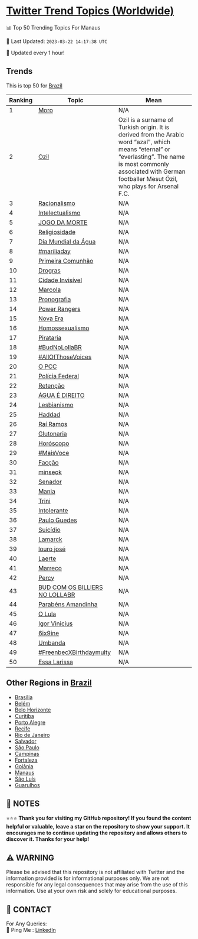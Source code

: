 [Twitter Trend Topics (Worldwide)](https://github.com/ErcinDedeoglu/Twitter-Trend-Topics)
==========


📊 Top 50 Trending Topics For Manaus

📆 Last Updated: `2023-03-22 14:17:38 UTC`

🔧 Updated every 1 hour!


## Trends

This is top 50 for [Brazil](</Brazil>)

| Ranking | Topic | Mean |
| ------- | ------------ | ------------ |
| 1 | [Moro](http://twitter.com/search?q=Moro) | N/A |
| 2 | [Ozil](http://twitter.com/search?q=Ozil) | Ozil is a surname of Turkish origin. It is derived from the Arabic word “azal”, which means “eternal” or “everlasting”. The name is most commonly associated with German footballer Mesut Özil, who plays for Arsenal F.C. |
| 3 | [Racionalismo](http://twitter.com/search?q=Racionalismo) | N/A |
| 4 | [Intelectualismo](http://twitter.com/search?q=Intelectualismo) | N/A |
| 5 | [JOGO DA MORTE](http://twitter.com/search?q=JOGO+DA+MORTE) | N/A |
| 6 | [Religiosidade](http://twitter.com/search?q=Religiosidade) | N/A |
| 7 | [Dia Mundial da Água](http://twitter.com/search?q=Dia+Mundial+da+%c3%81gua) | N/A |
| 8 | [#mariliaday](http://twitter.com/search?q=%23mariliaday) | N/A |
| 9 | [Primeira Comunhão](http://twitter.com/search?q=Primeira+Comunh%c3%a3o) | N/A |
| 10 | [Drogras](http://twitter.com/search?q=Drogras) | N/A |
| 11 | [Cidade Invisível](http://twitter.com/search?q=Cidade+Invis%c3%advel) | N/A |
| 12 | [Marcola](http://twitter.com/search?q=Marcola) | N/A |
| 13 | [Pronografia](http://twitter.com/search?q=Pronografia) | N/A |
| 14 | [Power Rangers](http://twitter.com/search?q=Power+Rangers) | N/A |
| 15 | [Nova Era](http://twitter.com/search?q=Nova+Era) | N/A |
| 16 | [Homossexualismo](http://twitter.com/search?q=Homossexualismo) | N/A |
| 17 | [Pirataria](http://twitter.com/search?q=Pirataria) | N/A |
| 18 | [#BudNoLollaBR](http://twitter.com/search?q=%23BudNoLollaBR) | N/A |
| 19 | [#AllOfThoseVoices](http://twitter.com/search?q=%23AllOfThoseVoices) | N/A |
| 20 | [O PCC](http://twitter.com/search?q=O+PCC) | N/A |
| 21 | [Polícia Federal](http://twitter.com/search?q=Pol%c3%adcia+Federal) | N/A |
| 22 | [Retenção](http://twitter.com/search?q=Reten%c3%a7%c3%a3o) | N/A |
| 23 | [ÁGUA É DIREITO](http://twitter.com/search?q=%c3%81GUA+%c3%89+DIREITO) | N/A |
| 24 | [Lesbianismo](http://twitter.com/search?q=Lesbianismo) | N/A |
| 25 | [Haddad](http://twitter.com/search?q=Haddad) | N/A |
| 26 | [Raí Ramos](http://twitter.com/search?q=Ra%c3%ad+Ramos) | N/A |
| 27 | [Glutonaria](http://twitter.com/search?q=Glutonaria) | N/A |
| 28 | [Horóscopo](http://twitter.com/search?q=Hor%c3%b3scopo) | N/A |
| 29 | [#MaisVoce](http://twitter.com/search?q=%23MaisVoce) | N/A |
| 30 | [Facção](http://twitter.com/search?q=Fac%c3%a7%c3%a3o) | N/A |
| 31 | [minseok](http://twitter.com/search?q=minseok) | N/A |
| 32 | [Senador](http://twitter.com/search?q=Senador) | N/A |
| 33 | [Mania](http://twitter.com/search?q=Mania) | N/A |
| 34 | [Trini](http://twitter.com/search?q=Trini) | N/A |
| 35 | [Intolerante](http://twitter.com/search?q=Intolerante) | N/A |
| 36 | [Paulo Guedes](http://twitter.com/search?q=Paulo+Guedes) | N/A |
| 37 | [Suicídio](http://twitter.com/search?q=Suic%c3%addio) | N/A |
| 38 | [Lamarck](http://twitter.com/search?q=Lamarck) | N/A |
| 39 | [louro josé](http://twitter.com/search?q=louro+jos%c3%a9) | N/A |
| 40 | [Laerte](http://twitter.com/search?q=Laerte) | N/A |
| 41 | [Marreco](http://twitter.com/search?q=Marreco) | N/A |
| 42 | [Percy](http://twitter.com/search?q=Percy) | N/A |
| 43 | [BUD COM OS BILLIERS NO LOLLABR](http://twitter.com/search?q=BUD+COM+OS+BILLIERS+NO+LOLLABR) | N/A |
| 44 | [Parabéns Amandinha](http://twitter.com/search?q=Parab%c3%a9ns+Amandinha) | N/A |
| 45 | [O Lula](http://twitter.com/search?q=O+Lula) | N/A |
| 46 | [Igor Vinicius](http://twitter.com/search?q=Igor+Vinicius) | N/A |
| 47 | [6ix9ine](http://twitter.com/search?q=6ix9ine) | N/A |
| 48 | [Umbanda](http://twitter.com/search?q=Umbanda) | N/A |
| 49 | [#FreenbecXBirthdaymulty](http://twitter.com/search?q=%23FreenbecXBirthdaymulty) | N/A |
| 50 | [Essa Larissa](http://twitter.com/search?q=Essa+Larissa) | N/A |



## Other Regions in [Brazil](</Brazil>)

* [Brasília](</Brazil/Brasília.md>)
* [Belém](</Brazil/Belém.md>)
* [Belo Horizonte](</Brazil/Belo Horizonte.md>)
* [Curitiba](</Brazil/Curitiba.md>)
* [Porto Alegre](</Brazil/Porto Alegre.md>)
* [Recife](</Brazil/Recife.md>)
* [Rio de Janeiro](</Brazil/Rio de Janeiro.md>)
* [Salvador](</Brazil/Salvador.md>)
* [São Paulo](</Brazil/São Paulo.md>)
* [Campinas](</Brazil/Campinas.md>)
* [Fortaleza](</Brazil/Fortaleza.md>)
* [Goiânia](</Brazil/Goiânia.md>)
* [Manaus](</Brazil/Manaus.md>)
* [São Luís](</Brazil/São Luís.md>)
* [Guarulhos](</Brazil/Guarulhos.md>)



## 📝 NOTES

⭐⭐⭐ **Thank you for visiting my GitHub repository! If you found the content helpful or valuable, leave a star on the repository to show your support. It encourages me to continue updating the repository and allows others to discover it. Thanks for your help!**


## ⚠️ WARNING

Please be advised that this repository is not affiliated with Twitter and the information provided is for informational purposes only. We are not responsible for any legal consequences that may arise from the use of this information. Use at your own risk and solely for educational purposes.


## 📨 CONTACT

 For Any Queries:  
            🏓 Ping Me : [LinkedIn](https://www.linkedin.com/in/ercindedeoglu/)
